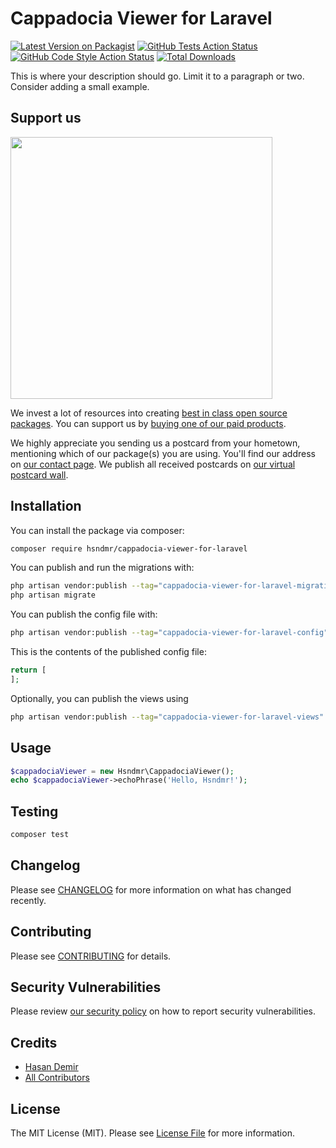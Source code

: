 # Cappadocia Viewer for Laravel

[![Latest Version on Packagist](https://img.shields.io/packagist/v/hsndmr/cappadocia-viewer-for-laravel.svg?style=flat-square)](https://packagist.org/packages/hsndmr/cappadocia-viewer-for-laravel)
[![GitHub Tests Action Status](https://img.shields.io/github/actions/workflow/status/hsndmr/cappadocia-viewer-for-laravel/run-tests.yml?branch=main&label=tests&style=flat-square)](https://github.com/hsndmr/cappadocia-viewer-for-laravel/actions?query=workflow%3Arun-tests+branch%3Amain)
[![GitHub Code Style Action Status](https://img.shields.io/github/actions/workflow/status/hsndmr/cappadocia-viewer-for-laravel/fix-php-code-style-issues.yml?branch=main&label=code%20style&style=flat-square)](https://github.com/hsndmr/cappadocia-viewer-for-laravel/actions?query=workflow%3A"Fix+PHP+code+style+issues"+branch%3Amain)
[![Total Downloads](https://img.shields.io/packagist/dt/hsndmr/cappadocia-viewer-for-laravel.svg?style=flat-square)](https://packagist.org/packages/hsndmr/cappadocia-viewer-for-laravel)

This is where your description should go. Limit it to a paragraph or two. Consider adding a small example.

## Support us

[<img src="https://github-ads.s3.eu-central-1.amazonaws.com/cappadocia-viewer-for-laravel.jpg?t=1" width="419px" />](https://spatie.be/github-ad-click/cappadocia-viewer-for-laravel)

We invest a lot of resources into creating [best in class open source packages](https://spatie.be/open-source). You can support us by [buying one of our paid products](https://spatie.be/open-source/support-us).

We highly appreciate you sending us a postcard from your hometown, mentioning which of our package(s) you are using. You'll find our address on [our contact page](https://spatie.be/about-us). We publish all received postcards on [our virtual postcard wall](https://spatie.be/open-source/postcards).

## Installation

You can install the package via composer:

```bash
composer require hsndmr/cappadocia-viewer-for-laravel
```

You can publish and run the migrations with:

```bash
php artisan vendor:publish --tag="cappadocia-viewer-for-laravel-migrations"
php artisan migrate
```

You can publish the config file with:

```bash
php artisan vendor:publish --tag="cappadocia-viewer-for-laravel-config"
```

This is the contents of the published config file:

```php
return [
];
```

Optionally, you can publish the views using

```bash
php artisan vendor:publish --tag="cappadocia-viewer-for-laravel-views"
```

## Usage

```php
$cappadociaViewer = new Hsndmr\CappadociaViewer();
echo $cappadociaViewer->echoPhrase('Hello, Hsndmr!');
```

## Testing

```bash
composer test
```

## Changelog

Please see [CHANGELOG](CHANGELOG.md) for more information on what has changed recently.

## Contributing

Please see [CONTRIBUTING](CONTRIBUTING.md) for details.

## Security Vulnerabilities

Please review [our security policy](../../security/policy) on how to report security vulnerabilities.

## Credits

- [Hasan Demir](https://github.com/hsndmr)
- [All Contributors](../../contributors)

## License

The MIT License (MIT). Please see [License File](LICENSE.md) for more information.
